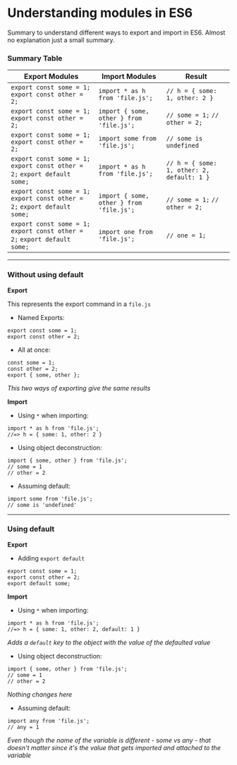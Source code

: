 # Understanding modules in ES6

Summary to understand different ways to export and import in ES6. Almost no explanation just a small summary.

### Summary Table

| Export Modules | Import Modules | Result |
| --- | --- | --- |
| `export const some = 1;` `export const other = 2;` | `import * as h from 'file.js';` | `// h = { some: 1, other: 2 }` |
| `export const some = 1;` `export const other = 2;` | `import { some, other } from 'file.js';` | `// some = 1;` `// other = 2;` |
| `export const some = 1;` `export const other = 2;` | `import some from 'file.js';` | `// some is undefined` |
| `export const some = 1;` `export const other = 2;` `export default some;` | `import * as h from 'file.js';` | `// h = { some: 1, other: 2, default: 1 }` |
| `export const some = 1;` `export const other = 2;` `export default some;` | `import { some, other } from 'file.js';` | `// some = 1;` `// other = 2;` |
| `export const some = 1;` `export const other = 2;` `export default some;` | `import one from 'file.js';` | `// one = 1;` |

---
### Without using default

**Export**

This represents the export command in a `file.js`

- Named Exports:

```
export const some = 1;
export const other = 2;
```
- All at once:

```
const some = 1;
const other = 2;
export { some, other };
```
*This two ways of exporting give the same results*

**Import**

- Using `*` when importing:

```
import * as h from 'file.js';
//=> h = { some: 1, other: 2 }
```

- Using object deconstruction:

```
import { some, other } from 'file.js';
// some = 1
// other = 2
```

- Assuming default:

```
import some from 'file.js';
// some is 'undefined'
```

---
### Using default

**Export**

- Adding `export default`

```
export const some = 1;
export const other = 2;
export default some;
```

**Import**

- Using ```*``` when importing:

```
import * as h from 'file.js';
//=> h = { some: 1, other: 2, default: 1 }
```
*Adds a ```default``` key to the object with the value of the defaulted value*

- Using object deconstruction:

```
import { some, other } from 'file.js';
// some = 1
// other = 2
```
*Nothing changes here*

- Assuming default:

```
import any from 'file.js';
// any = 1
```
*Even though the name of the variable is different - some vs any - that doesn't matter since it's the value that gets imported and attached to the variable*
